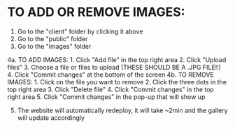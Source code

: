 # TO ADD OR REMOVE IMAGES:
  1. Go to the "client" folder by clicking it above
  2. Go to the "public" folder
  3. Go to the "images" folder

  4a. TO ADD IMAGES:
      1. Click "Add file" in the top right area
      2. Click "Upload files"
      3. Choose a file or files to upload (THESE SHOULD BE A .JPG FILE!!)
      4. Click "Commit changes" at the bottom of the screen
  4b. TO REMOVE IMAGES:
      1. Click on the file you want to remove
      2. Click the three dots in the top right area
      3. Click "Delete file"
      4. Click "Commit changes" in the top right area
      5. Click "Commit changes" in the pop-up that will show up
  
  5. The website will automatically redeploy, it will take ~2min and the gallery will update accordingly
     
